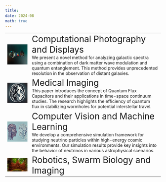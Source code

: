 ```yaml
---
title: 
date: 2024-08
math: true
---
```


<table border="0" cellspacing="0">
  <tr>
    <td>
      <a href="../project/holography">
        <img src="displays.jpeg" width="400">
      </a>
    </td>
    <td>
      <a href="../project/holography/" style="text-decoration: none; color: inherit;">
        <span style="font-size:2em;">Computational Photography and Displays</span>
          <br>
      We present a novel method for analyzing galactic spectra using a combination of dark matter wave modulation and quantum entanglement. This method provides unprecedented resolution in the observation of distant galaxies.
      </a>
    </td>
  </tr>
  <tr>
    <td>
      <a href="../project/medical_imaging">
        <img src="medical_imaging.png" width="400">
      </a>
    </td>
    <td>
        <a href="../project/medical_imaging/" style="text-decoration: none; color: inherit;">
      <span style="font-size:2em;">Medical Imaging</span>
      <br>
      This paper introduces the concept of Quantum Flux Capacitors and their applications in time-space continuum studies. The research highlights the efficiency of quantum flux in stabilizing wormholes for potential interstellar travel.
            </a>
    </td>
  </tr>
  <tr>
    <td>
      <a href="../project/computervision">
        <img src="machine_learning.png" width="400">
      </a>
    </td>
    <td>
      <a href="../project/computervision/" style="text-decoration: none; color: inherit;">
      <span style="font-size:2em;">Computer Vision and Machine Learning</span>
      <br>
      We develop a comprehensive simulation framework for studying neutrino particles within high-energy cosmic environments. Our simulation results provide key insights into the behavior of neutrinos in various astrophysical scenarios.
      </a>
    </td>
  </tr>
  <!-- <tr>
    <td>
      <a href="../project/otherprojects">
        <img src="other_projects.png" width="400">
      </a>
    </td>
    <td>
      <a href="../project/otherprojects/" style="text-decoration: none; color: inherit;">
      <span style="font-size:2em;">Other Projects</span>
      <br>
      </a>
    </td>
  </tr>
  <tr> -->
    <td>
      <a href="../project/biology">
        <img src="biology.png" width="400">
      </a>
    </td>
    <td>
        <a href="../project/biology/" style="text-decoration: none; color: inherit;">
      <span style="font-size:2em;">Robotics, Swarm Biology and Imaging</span>
      <br>
      </a>
    </td>
  </tr>
</table>

